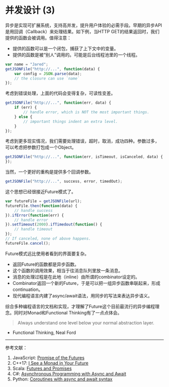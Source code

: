 # 并发设计 (3)

异步是实现可扩展系统，支持高并发，提升用户体验的必需手段。早期的异步API是用回调（Callback）来处理结果。如下例，当HTTP GET的结果返回时，我们提供的函数会被调用。值得注意：

* 提供的函数可以是一个闭包，捕获了上下文中的变量。
* 提供的函数是被“别人”调用的。可能是后台线程池里的一个线程。

```javascript
var name = "Jared";
getJSONFile("http://...", function(data) {
    var config = JSON.parse(data);
    // the closure can use `name`
});
```

考虑到错误处理，上面的代码会变得复杂，可读性变差。

```javascript
getJSONFile("http://...", function(err, data) {
    if (err) {
        // handle error, which is NOT the most important things.
    } else {
        // important things indent an extra level.
    }
});
```

考虑到更多现实情况，我们需要处理错误，超时，取消，成功四种。参数过多， 可以考虑把参数打包成一个Object。

```javascript
getJSONFile("http://...", function(err, isTimeout, isCanceled, data) {
});
```

当然，一个更好的重构是提供多个回调参数。

```javascript
getJSONFile("http://...", success, error, timedOut);
```

这个思想已经很接近Future模式了。

```javascript
var futureFile = getJSONFile(url);
futureFile.then(function(data) {
    // handle success
}).ifError(function(err) {
    // handle error
}).setTimeout(2000).ifTimedout(function() {
    // handle timeout
});
// If canceled, none of above happens.
futureFile.cancel();
```

Future模式远比使用者看到的界面要复杂。

* 返回Future的函数都是异步函数。
* 这个函数的调用效果，相当于往消息队列里放一条消息。
* 消息的处理过程是在此地（inline）由所谓的combinator设定的。
* Combinator返回一个新的Future，于是可以把一组异步函数串联起来，形成continuation。
* 现代编程语言内建了async/await语法，用同步的写法来表达异步语义。

综合多种编程语言的文档和实现，才理解了Future这个目前最流行的异步编程理念。同时对Monad和Functional Thinking有了一点点体会。

> Always understand one level below your normal abstraction layer.
- Functional Thinking, Neal Ford

---

参考文献：

1.  JavaScript: [Promise of the Futures](https://www.youtube.com/watch?v=_ghej_y8Y5o)
2.  C++17: [I See a Monad in Your Future](https://www.youtube.com/watch?v=BFnhhPehpKw)
3.  Scala: [Futures and Promises](http://docs.scala-lang.org/overviews/core/futures.html)
4.  C#: [Asynchronous Programming with Async and Await](https://msdn.microsoft.com/en-us/library/hh191443.aspx)
5.  Python: [Coroutines with async and await syntax](https://www.python.org/dev/peps/pep-0492/)


